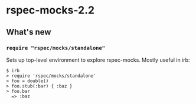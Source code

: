 # rspec-mocks-2.2

## What's new

### `require "rspec/mocks/standalone"`

Sets up top-level environment to explore rspec-mocks. Mostly useful in irb:

    $ irb
    > require 'rspec/mocks/standalone'
    > foo = double()
    > foo.stub(:bar) { :baz }
    > foo.bar
      => :baz
